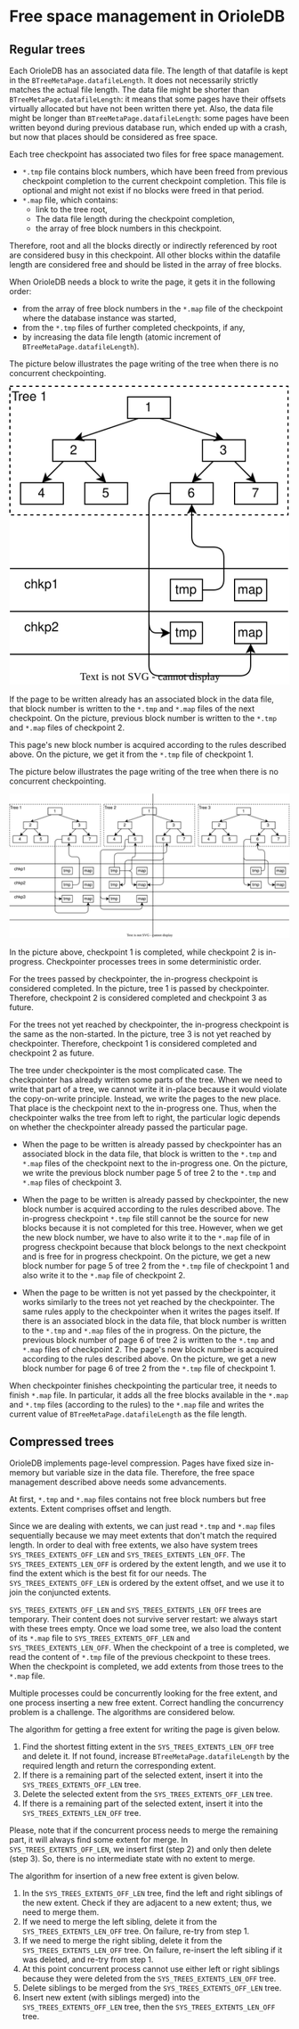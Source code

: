 Free space management in OrioleDB
=================================

Regular trees
-------------

Each OrioleDB has an associated data file.  The length of that datafile is kept in the `BTreeMetaPage.datafileLength`.  It does not necessarily strictly matches the actual file length.  The data file might be shorter than `BTreeMetaPage.datafileLength`: it means that some pages have their offsets virtually allocated but have not been written there yet.  Also, the data file might be longer than `BTreeMetaPage.datafileLength`: some pages have been written beyond during previous database run, which ended up with a crash, but now that places should be considered as free space.

Each tree checkpoint has associated two files for free space management.

 * `*.tmp` file contains block numbers, which have been freed from previous checkpoint completion to the current checkpoint completion.  This file is optional and might not exist if no blocks were freed in that period.
 * `*.map` file, which contains:
     * link to the tree root,
     * The data file length during the checkpoint completion,
     * the array of free block numbers in this checkpoint.

Therefore, root and all the blocks directly or indirectly referenced by root are considered busy in this checkpoint.  All other blocks within the datafile length are considered free and should be listed in the array of free blocks.

When OrioleDB needs a block to write the page, it gets it in the following order:

 * from the array of free block numbers in the `*.map` file of the checkpoint where the database instance was started,
 * from the `*.tmp` files of further completed checkpoints, if any,
 * by increasing the data file length (atomic increment of `BTreeMetaPage.datafileLength`).

The picture below illustrates the page writing of the tree when there is no concurrent checkpointing.

![Free space management 1](fsm_1.svg)

If the page to be written already has an associated block in the data file, that block number is written to the `*.tmp` and `*.map` files of the next checkpoint.  On the picture, previous block number is written to the `*.tmp` and `*.map` files of checkpoint 2.

This page's new block number is acquired according to the rules described above.  On the picture, we get it from the `*.tmp` file of checkpoint 1.

The picture below illustrates the page writing of the tree when there is no concurrent checkpointing.

![Free space management 1](fsm_2.svg)

In the picture above, checkpoint 1 is completed, while checkpoint 2 is in-progress.  Checkpointer processes trees in some deterministic order.

For the trees passed by checkpointer, the in-progress checkpoint is considered completed.  In the picture, tree 1 is passed by checkpointer.  Therefore, checkpoint 2 is considered completed and checkpoint 3 as future.

For the trees not yet reached by checkpointer, the in-progress checkpoint is the same as the non-started.  In the picture, tree 3 is not yet reached by checkpointer.  Therefore, checkpoint 1 is considered completed and checkpoint 2 as future.

The tree under checkpointer is the most complicated case.  The checkpointer has already written some parts of the tree.  When we need to write that part of a tree, we cannot write it in-place because it would violate the copy-on-write principle.  Instead, we write the pages to the new place.  That place is the checkpoint next to the in-progress one.  Thus, when the checkpointer walks the tree from left to right, the particular logic depends on whether the checkpointer already passed the particular page.

  * When the page to be written is already passed by checkpointer has an associated block in the data file, that block is written to the `*.tmp` and `*.map` files of the checkpoint next to the in-progress one.  On the picture, we write the previous block number page 5 of tree 2 to the `*.tmp` and `*.map` files of checkpoint 3.

  * When the page to be written is already passed by checkpointer, the new block number is acquired according to the rules described above.  The in-progress checkpoint  `*.tmp` file still cannot be the source for new blocks because it is not completed for this tree.  However, when we get the new block number, we have to also write it to the `*.map` file of in progress checkpoint because that block belongs to the next checkpoint and is free for in progress checkpoint.   On the picture, we get a new block number for page 5 of tree 2 from the `*.tmp` file of checkpoint 1 and also write it to the `*.map` file of checkpoint 2.

  * When the page to be written is not yet passed by the checkpointer, it works similarly to the trees not yet reached by the checkpointer.  The same rules apply to the checkpointer when it writes the pages itself.  If there is an associated block in the data file, that block number is written to the `*.tmp` and `*.map` files of the in progress.  On the picture, the previous block number of page 6 of tree 2 is written to the `*.tmp` and `*.map` files of checkpoint 2.  The page's new block number is acquired according to the rules described above.  On the picture, we get a new block number for page 6 of tree 2 from the `*.tmp` file of checkpoint 1.

When checkpointer finishes checkpointing the particular tree, it needs to finish `*.map` file.  In particular, it adds all the free blocks available in the `*.map` and `*.tmp` files (according to the rules) to the `*.map` file and writes the current value of `BTreeMetaPage.datafileLength` as the file length.

Compressed trees
----------------

OrioleDB implements page-level compression.  Pages have fixed size in-memory but variable size in the data file.  Therefore, the free space management described above needs some advancements.

At first, `*.tmp` and `*.map` files contains not free block numbers but free extents.  Extent comprises offset and length.

Since we are dealing with extents, we can just read `*.tmp` and `*.map` files sequentially because we may meet extents that don't match the required length.  In order to deal with free extents, we also have system trees `SYS_TREES_EXTENTS_OFF_LEN` and `SYS_TREES_EXTENTS_LEN_OFF`.  The `SYS_TREES_EXTENTS_LEN_OFF` is ordered by the extent length, and we use it to find the extent which is the best fit for our needs.  The `SYS_TREES_EXTENTS_OFF_LEN` is ordered by the extent offset, and we use it to join the conjuncted extents.

`SYS_TREES_EXTENTS_OFF_LEN` and `SYS_TREES_EXTENTS_LEN_OFF` trees are temporary.  Their content does not survive server restart: we always start with these trees empty.  Once we load some tree, we also load the content of its `*.map` file to `SYS_TREES_EXTENTS_OFF_LEN` and `SYS_TREES_EXTENTS_LEN_OFF`.  When the checkpoint of a tree is completed, we read the content of `*.tmp` file of the previous checkpoint to these trees.  When the checkpoint is completed, we add extents from those trees to the `*.map` file.

Multiple processes could be concurrently looking for the free extent, and one process inserting a new free extent.  Correct handling the concurrency problem is a challenge.  The algorithms are considered below.

The algorithm for getting a free extent for writing the page is given below.

 1.  Find the shortest fitting extent in the `SYS_TREES_EXTENTS_LEN_OFF` tree and delete it.  If not found, increase `BTreeMetaPage.datafileLength` by the required length and return the corresponding extent.
 2.  If there is a remaining part of the selected extent, insert it into the `SYS_TREES_EXTENTS_OFF_LEN` tree.
 3.  Delete the selected extent from the `SYS_TREES_EXTENTS_OFF_LEN` tree.
 4.  If there is a remaining part of the selected extent, insert it into the `SYS_TREES_EXTENTS_LEN_OFF` tree.

Please, note that if the concurrent process needs to merge the remaining part, it will always find some extent for merge.  In `SYS_TREES_EXTENTS_OFF_LEN`, we insert first (step 2) and only then delete (step 3).  So, there is no intermediate state with no extent to merge.

The algorithm for insertion of a new free extent is given below.

 1.  In the `SYS_TREES_EXTENTS_OFF_LEN` tree, find the left and right siblings of the new extent.  Check if they are adjacent to a new extent; thus, we need to merge them.
 2.  If we need to merge the left sibling, delete it from the `SYS_TREES_EXTENTS_LEN_OFF` tree.  On failure, re-try from step 1.
 3.  If we need to merge the right sibling, delete it from the `SYS_TREES_EXTENTS_LEN_OFF` tree.  On failure, re-insert the left sibling if it was deleted, and re-try from step 1.
 4.  At this point concurrent process cannot use either left or right siblings because they were deleted from the `SYS_TREES_EXTENTS_LEN_OFF` tree.
 5.  Delete siblings to be merged from the `SYS_TREES_EXTENTS_OFF_LEN` tree.
 6.  Insert new extent (with siblings merged) into the `SYS_TREES_EXTENTS_OFF_LEN` tree, then the `SYS_TREES_EXTENTS_LEN_OFF` tree.
